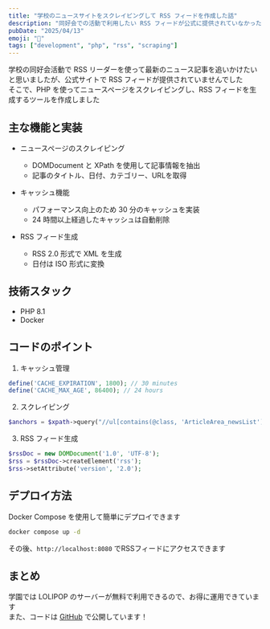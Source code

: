 ```yaml
---
title: "学校のニュースサイトをスクレイピングして RSS フィードを作成した話"
description: "同好会での活動で利用したい RSS フィードが公式に提供されていなかったため、スクレイピングしてRSSフィードを自作した話"
pubDate: "2025/04/13"
emoji: "📰"
tags: ["development", "php", "rss", "scraping"]
---
```


学校の同好会活動で RSS リーダーを使って最新のニュース記事を追いかけたいと思いましたが、公式サイトで RSS フィードが提供されていませんでした  
そこで、PHP を使ってニュースページをスクレイピングし、RSS フィードを生成するツールを作成しました

## 主な機能と実装

- ニュースページのスクレイピング

  - DOMDocument と XPath を使用して記事情報を抽出
  - 記事のタイトル、日付、カテゴリー、URLを取得

- キャッシュ機能

  - パフォーマンス向上のため 30 分のキャッシュを実装
  - 24 時間以上経過したキャッシュは自動削除

- RSS フィード生成
  - RSS 2.0 形式で XML を生成
  - 日付は ISO 形式に変換

## 技術スタック

- PHP 8.1
- Docker

## コードのポイント

1. キャッシュ管理

```php
define('CACHE_EXPIRATION', 1800); // 30 minutes
define('CACHE_MAX_AGE', 86400); // 24 hours
```

2. スクレイピング

```php
$anchors = $xpath->query("//ul[contains(@class, 'ArticleArea_newsList')]//li//article//a");
```

3. RSS フィード生成

```php
$rssDoc = new DOMDocument('1.0', 'UTF-8');
$rss = $rssDoc->createElement('rss');
$rss->setAttribute('version', '2.0');
```

## デプロイ方法

Docker Compose を使用して簡単にデプロイできます

```bash
docker compose up -d
```

その後、`http://localhost:8080` でRSSフィードにアクセスできます

## まとめ

学園では LOLIPOP のサーバーが無料で利用できるので、お得に運用できています  
また、コードは [GitHub](https://github.com/minagishl/nnn-news-rss) で公開しています！
